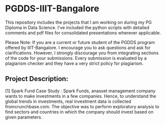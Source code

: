 # PGDDS-IIIT-Bangalore

This repository includes the projects that I am working on during my PG Diploma in Data Science. I've included the python scripts with detailed comments and pdf files for consolidated presentations wherever applicable. 

Please Note: If you are a current or future student of the PGDDS program offered by IIIT-Bangalore. I encourage you to ask questions and ask for clarifications. However, I strongly discourage you from integrating sections of the code for your submissions. Every submission is evaluated by a plagiarism checker and they have a very strict policy for plagiarism.

## Project Description:

[1] Spark Fund Case Study : Spark Funds, anasset management company wants to make investments in a few companies. Hence, to understand the global trends in investments, real investment data is collected fromcrunchbase.com. The objective was to perform exploratory analysis to find sectors and countries in which the company should invest based on given parameters.
